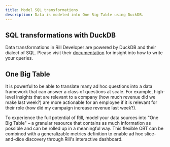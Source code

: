 ```yaml
---
title: Model SQL transformations
description: Data is modeled into One Big Table using DuckDB.
---
```


## SQL transformations with DuckDB
Data transformations in Rill Developer are powered by DuckDB and their dialect of SQL. Please visit their [documentation](https://duckdb.org/docs/sql/introduction) for insight into how to write your queries.

## One Big Table
It is powerful to be able to translate many ad hoc questions into a data framework that can answer a class of questions at scale. For example, high-level insights that are relevant to a company (how much revenue did we make last week?) are more actionable for an employee if it is relevant for their role (how did my campaign increase revenue last week?).

To experience the full potential of Rill, model your data sources into "One Big Table" – a granular resource that contains as much information as possible and can be rolled up in a meaningful way. This flexible OBT can be combined with a generalizable metrics definition to enable ad hoc slice-and-dice discovery through Rill's interactive dashboard.